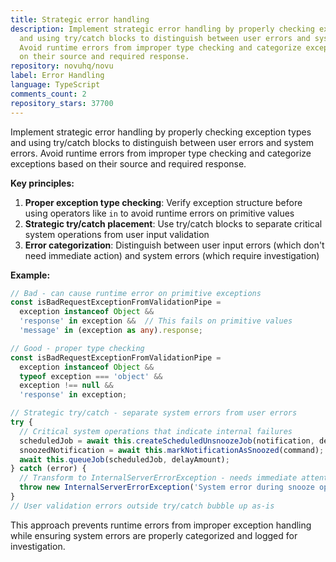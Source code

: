 ```yaml
---
title: Strategic error handling
description: Implement strategic error handling by properly checking exception types
  and using try/catch blocks to distinguish between user errors and system errors.
  Avoid runtime errors from improper type checking and categorize exceptions based
  on their source and required response.
repository: novuhq/novu
label: Error Handling
language: TypeScript
comments_count: 2
repository_stars: 37700
---
```


Implement strategic error handling by properly checking exception types and using try/catch blocks to distinguish between user errors and system errors. Avoid runtime errors from improper type checking and categorize exceptions based on their source and required response.

**Key principles:**
1. **Proper exception type checking**: Verify exception structure before using operators like `in` to avoid runtime errors on primitive values
2. **Strategic try/catch placement**: Use try/catch blocks to separate critical system operations from user input validation
3. **Error categorization**: Distinguish between user input errors (which don't need immediate action) and system errors (which require investigation)

**Example:**
```typescript
// Bad - can cause runtime error on primitive exceptions
const isBadRequestExceptionFromValidationPipe =
  exception instanceof Object &&
  'response' in exception &&  // This fails on primitive values
  'message' in (exception as any).response;

// Good - proper type checking
const isBadRequestExceptionFromValidationPipe =
  exception instanceof Object &&
  typeof exception === 'object' &&
  exception !== null &&
  'response' in exception;

// Strategic try/catch - separate system errors from user errors
try {
  // Critical system operations that indicate internal failures
  scheduledJob = await this.createScheduledUnsnoozeJob(notification, delayAmount);
  snoozedNotification = await this.markNotificationAsSnoozed(command);
  await this.queueJob(scheduledJob, delayAmount);
} catch (error) {
  // Transform to InternalServerErrorException - needs immediate attention
  throw new InternalServerErrorException('System error during snooze operation');
}
// User validation errors outside try/catch bubble up as-is
```

This approach prevents runtime errors from improper exception handling while ensuring system errors are properly categorized and logged for investigation.